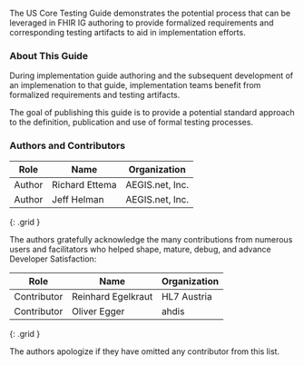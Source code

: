 
The US Core Testing Guide demonstrates the potential process that can be leveraged in FHIR IG authoring to provide formalized requirements and corresponding testing artifacts to aid in implementation efforts.

### About This Guide

During implementation guide authoring and the subsequent development of an implemenation to that guide, implementation teams benefit from formalized requirements and testing artifacts.

The goal of publishing this guide is to provide a potential standard approach to the definition, publication and use of formal testing processes.

### Authors and Contributors

| **Role** | **Name** | **Organization** |
| -------- | -------- | ---------------- |
| Author | Richard Ettema | AEGIS.net, Inc. |
| Author | Jeff Helman | AEGIS.net, Inc. |
{: .grid }

The authors gratefully acknowledge the many contributions from numerous users and facilitators who helped shape, mature, debug, and advance Developer Satisfaction:

| **Role** | **Name** | **Organization** |
| -------- | -------- | ---------------- |
| Contributor | Reinhard Egelkraut | HL7 Austria |
| Contributor | Oliver Egger | ahdis |
{: .grid }

The authors apologize if they have omitted any contributor from this list.